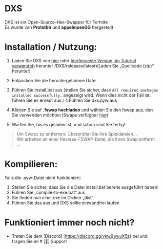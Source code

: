 # DXS

DXS ist ein Open-Source-Hex-Swapper für Fortnite<br>
Es wurde von **Prototbh** und **appelmoesGG** hergestellt

# Installation / Nutzung:
1. Laden Sie DXS von [hier](https://proto-proxy.github.io/proto-proxy-web/) oder [hier(neueste Version, im Tutorial verwendet)](https://github.com/appelmoesgg) herunter /DXS/releases/latest)(Laden Sie „Quellcode (zip)“ herunter)
2. Entpacken Sie die heruntergeladene Datei

3. Führen Sie install.bat aus (stellen Sie sicher, dass `All required packages installed successfully.` angezeigt wird. Wenn dies nicht der Fall ist, führen Sie es erneut aus.)
4.Führen Sie dxs.pyw aus
5. Klicken Sie auf **.fswap hochladen** und wählen Sie den fswap aus, den Sie verwenden möchten (Swaps verfügbar [hier](https://discord.gg/vkw9wuuX5z))
6. Warten Sie, bis es geladen ist, und schon sind Sie fertig!

> Um Swaps zu entfernen: Überprüfen Sie Ihre Spieldateien...<br>
> Wir arbeiten an einer Reverse-FSWAP-Datei, die Ihren Swap entfernt ...

# Kompilieren:
Falls die .pyw-Datei nicht funktioniert:
1. Stellen Sie sicher, dass Sie die Datei install.bat bereits ausgeführt haben!
2. Führen Sie „compile-to-exe.bat“ aus
3. Sie finden nun eine .exe im Ordner „dist“.
4. Führen Sie das aus und DXS sollte einwandfrei laufen

# Funktioniert immer noch nicht?
- Treten Sie dem [Discord] (https://discord.gg/vkw9wuuX5z) bei und fragen Sie im # [📖] Support
